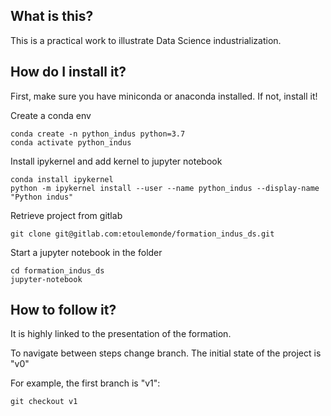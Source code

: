 What is this?
-------------

This is a practical work to illustrate Data Science industrialization.

How do I install it?
-------------------
First, make sure you have miniconda or anaconda installed. If not, install it!

Create a conda env
```
conda create -n python_indus python=3.7
conda activate python_indus
```

Install ipykernel and add kernel to jupyter notebook
```
conda install ipykernel
python -m ipykernel install --user --name python_indus --display-name "Python indus"
```

Retrieve project from gitlab
```
git clone git@gitlab.com:etoulemonde/formation_indus_ds.git
```

Start a jupyter notebook in the folder
```
cd formation_indus_ds
jupyter-notebook
```

How to follow it?
------------------

It is highly linked to the presentation of the formation.

To navigate between steps change branch. The initial state of the project is "v0"

For example, the first branch is "v1":
```
git checkout v1
```
